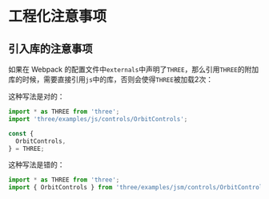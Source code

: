 # 工程化注意事项

## 引入库的注意事项

如果在 Webpack 的配置文件中`externals`中声明了`THREE`，那么引用`THREE`的附加库的时候，需要直接引用`js`中的库，否则会使得`THREE`被加载2次：

这种写法是对的：
```javascript
import * as THREE from 'three';
import 'three/examples/js/controls/OrbitControls';

const {
  OrbitControls,
} = THREE;
```

这种写法是错的：
```javascript
import * as THREE from 'three';
import { OrbitControls } from 'three/examples/jsm/controls/OrbitControls';
```
